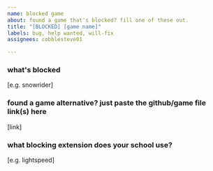 ```yaml
---
name: blocked game
about: found a game that's blocked? fill one of these out.
title: "[BLOCKED] [game name]"
labels: bug, help wanted, will-fix
assignees: cobblesteve01

---
```


### what's blocked
[e.g. snowrider]

### found a game alternative? just paste the github/game file link(s) here
[link]

### what blocking extension does your school use?
[e.g. lightspeed]
